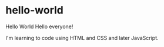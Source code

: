 # hello-world
Hello World
Hello everyone!



I'm learning to code using HTML and CSS and later JavaScript.
